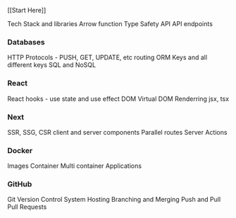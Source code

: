 
[[Start Here]]

Tech Stack and libraries
Arrow function
Type Safety
API
API endpoints
### Databases
HTTP Protocols - PUSH, GET, UPDATE, etc
routing
ORM
Keys and all different keys
SQL and NoSQL

### React
React hooks - use state and use effect
DOM
Virtual DOM
Renderring
jsx, tsx

### Next
SSR, SSG, CSR
client and server components
Parallel routes
Server Actions
### Docker
Images
Container
Multi container Applications

### GitHub
Git
Version Control System
Hosting
Branching and Merging
Push and Pull
Pull Requests